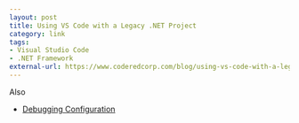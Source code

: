 ```yaml
---
layout: post
title: Using VS Code with a Legacy .NET Project
category: link
tags:
- Visual Studio Code
- .NET Framework
external-url: https://www.coderedcorp.com/blog/using-vs-code-with-a-legacy-net-project/
---
```

Also
- [Debugging Configuration](https://github.com/OmniSharp/omnisharp-vscode/wiki/Desktop-.NET-Framework)
